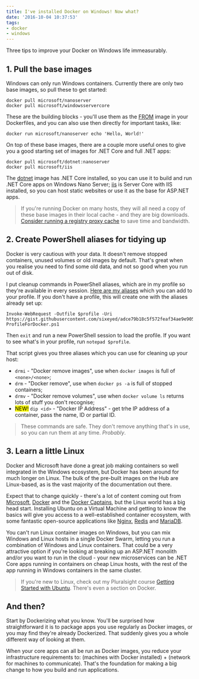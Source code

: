```yaml
---
title: I've installed Docker on Windows! Now what?
date: '2016-10-04 10:37:53'
tags:
- docker
- windows
---
```


Three tips to improve your Docker on Windows life immeasurably.

## 1. Pull the base images

Windows can only run Windows containers. Currently there are only two base images, so pull these to get started:

    docker pull microsoft/nanoserver
    docker pull microsoft/windowsservercore

These are the building blocks - you'll use them as the [FROM](https://docs.docker.com/engine/reference/builder/#/from) image in your Dockerfiles, and you can also use then directly for important tasks, like:

    docker run microsoft/nanoserver echo 'Hello, World!'

On top of these base images, there are a couple more useful ones to give you a good starting set of images for .NET Core and full .NET apps:

    docker pull microsoft/dotnet:nanoserver
    docker pull microsoft/iis

The [dotnet](https://hub.docker.com/r/microsoft/dotnet/) image has .NET Core installed, so you can use it to build and run .NET Core apps on Windows Nano Server; [iis](https://hub.docker.com/r/microsoft/iis/) is Server Core with IIS installed, so you can host static websites or use it as the base for ASP.NET apps.

> If you're running Docker on many hosts, they will all need a copy of these base images in their local cache - and they are big downloads. [Consider running a registry proxy cache](https://blog.docker.com/2015/10/registry-proxy-cache-docker-open-source/) to save time and bandwidth.

## 2. Create PowerShell aliases for tidying up

Docker is very cautious with your data. It doesn't remove stopped containers, unused volumes or old images by default. That's great when you realise you need to find some old data, and not so good when you run out of disk.

I put cleanup commands in PowerShell aliases, which are in my profile so they're available in every session. [Here are my aliases](https://gist.github.com/sixeyed/adce79b18c5f572feaf34ae9e90513c2) which you can add to your profile. If you don't have a profile, this will create one with the aliases already set up:

    Invoke-WebRequest -Outfile $profile -Uri https://gist.githubusercontent.com/sixeyed/adce79b18c5f572feaf34ae9e90513c2/raw/4196b4831a910e0bf3cf60f476c4c7dd462c2597/Set-ProfileForDocker.ps1

Then `exit` and run a new PowerShell session to load the profile. If you want to see what's in your profile, run `notepad $profile`.

That script gives you three aliases which you can use for cleaning up your host:

- `drmi` - "Docker remove images", use when `docker images` is full of `<none>/<none>`;
- `drm` - "Docker remove", use when `docker ps -a` is full of stopped containers;
- `drmv` - "Docker remove volumes", use when `docker volume ls` returns lots of stuff you don't recognise;
- <mark>NEW!</mark> `dip <id>` - "Docker IP Address" - get trhe IP address of a container, pass the name, ID or partial ID.

> These commands are safe. They don't remove anything that's in use, so you can run them at any time. _Probably_.

## 3. Learn a little Linux

Docker and Microsoft have done a great job making containers so well integrated in the Windows ecosystem, but Docker has been around for much longer on Linux. The bulk of the pre-built images on the Hub are Linux-based, as is the vast majority of the documentation out there.

Expect that to change quickly - there's a lot of content coming out from [Microsoft](https://github.com/Microsoft/Virtualization-Documentation/tree/master/windows-container-samples/windowsservercore), [Docker](https://github.com/docker-library/golang/blob/master/1.7/windows/windowsservercore/Dockerfile) and the [Docker Captains](https://twitter.com/EltonStoneman/lists/docker-captains), but the Linux world has a big head start. Installing Ubuntu on a Virtual Machine and getting to know the basics will give you access to a well-established container ecosystem, with some fantastic open-source applications like [Nginx](https://hub.docker.com/_/nginx/), [Redis](https://hub.docker.com/_/redis/) and [MariaDB](https://hub.docker.com/_/mariadb/).

You can't run Linux container images on Windows, but you can mix Windows and Linux hosts in a single Docker Swarm, letting you run a combination of Windows and Linux containers. That could be a very attractive option if you're looking at breaking up an ASP.NET monolith and/or you want to run in the cloud - your new microservices can be .NET Core apps running in containers on cheap Linux hosts, with the rest of the app running in Windows containers in the same cluster.

> If you're new to Linux, check out my Pluralsight course [Getting Started with Ubuntu](/l/ps-ubuntu). There's even a section on Docker.

## And then?

Start by Dockerizing what you know. You'll be surprised how straightforward it is to package apps you use regularly as Docker images, or you may find they're already Dockerized. That suddenly gives you a whole different way of looking at them.

When your core apps can all be run as Docker images, you reduce your infrastructure requirements to: (machines with Docker installed) + (network for machines to communicate). That's the foundation for making a big change to how you build and run applications.

<!--kg-card-end: markdown-->